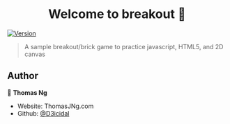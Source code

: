 <h1 align="center">Welcome to breakout 👋</h1>
<p>
  <a href="https://www.npmjs.com/package/breakout" target="_blank">
    <img alt="Version" src="https://img.shields.io/npm/v/breakout.svg">
  </a>
</p>

> A sample breakout/brick game to practice javascript, HTML5, and 2D canvas

## Author

👤 **Thomas Ng**

* Website: ThomasJNg.com
* Github: [@D3icidal](https://github.com/D3icidal)
